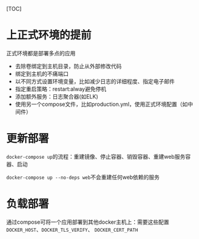 [TOC]

# 上正式环境的提前
正式环境都是部署多点的应用

* 去除卷绑定到主机目录，防止从外部修改代码
* 绑定到主机的不痛端口
* 以不同方式设置环境变量，比如减少日志的详细程度、指定电子邮件
* 指定重启策略：restart:alway避免停机
* 添加额外服务：日志聚合器(如ELK)
* 使用另一个compose文件，比如production.yml，使用正式环境配置（如中间件）

# 更新部署
`docker-compose up`的流程：重建镜像、停止容器、销毁容器、重建web服务容器、启动

`docker-compose up --no-deps web`不会重建任何web依赖的服务

# 负载部署
通过compose可将一个应用部署到其他docker主机上：需要这些配置`DOCKER_HOST`、`DOCKER_TLS_VERIFY`、 `DOCKER_CERT_PATH`